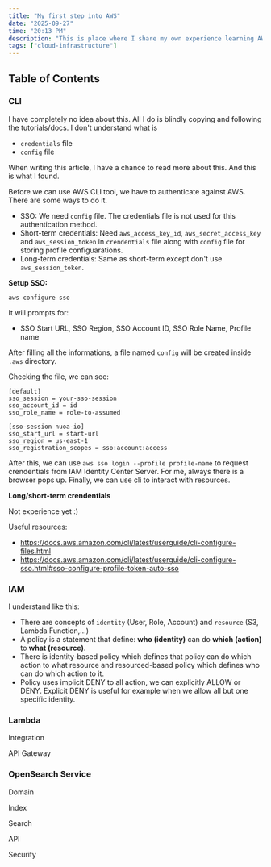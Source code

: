 ```yaml
---
title: "My first step into AWS"
date: "2025-09-27"
time: "20:13 PM"
description: "This is place where I share my own experience learning AWS. Note that I am not favor of this infra or another like GCP, Azure. I just note for myself (and probably you) on using AWS, things I have learned. Remember that AWS is not something you want to master, it just a tool for us to build things. So don't expect to read this to become AWS architec, all you need to master is the concepts, ideas that you can apply broadly to cloud infrastructure in general."
tags: ["cloud-infrastructure"]
---
```


## Table of Contents

### CLI

I have completely no idea about this. All I do is blindly copying and following the tutorials/docs. I don't understand what is

- `credentials` file
- `config` file

When writing this article, I have a chance to read more about this. And this is what I found.

Before we can use AWS CLI tool, we have to authenticate against AWS. There are some ways to do it.

- SSO: We need `config` file. The credentials file is not used for this authentication method.
- Short-term credentials: Need `aws_access_key_id`, `aws_secret_access_key` and `aws_session_token` in `crendentials` file along with `config` file for storing profile configuarations.
- Long-term credentials: Same as short-term except don't use `aws_session_token`.

**Setup SSO:**

```
aws configure sso
```

It will prompts for:

- SSO Start URL, SSO Region, SSO Account ID, SSO Role Name, Profile name

After filling all the informations, a file named `config` will be created inside `.aws` directory.

Checking the file, we can see:

```
[default]
sso_session = your-sso-session
sso_account_id = id
sso_role_name = role-to-assumed

[sso-session nuoa-io]
sso_start_url = start-url
sso_region = us-east-1
sso_registration_scopes = sso:account:access
```

After this, we can use `aws sso login --profile profile-name` to request crendentials from IAM Identity Center Server. For me, always there is a browser pops up. Finally, we can use cli to interact with resources.

**Long/short-term crendentials**

Not experience yet :)

Useful resources:

- https://docs.aws.amazon.com/cli/latest/userguide/cli-configure-files.html
- https://docs.aws.amazon.com/cli/latest/userguide/cli-configure-sso.html#sso-configure-profile-token-auto-sso

### IAM

I understand like this:

- There are concepts of `identity` (User, Role, Account) and `resource` (S3, Lambda Function,...)
- A policy is a statement that define: **who (identity)** can do **which (action)** to **what (resource)**.
- There is identity-based policy which defines that policy can do which action to what resource and resourced-based policy which defines who can do which action to it.
- Policy uses implicit DENY to all action, we can explicitly ALLOW or DENY. Explicit DENY is useful for example when we allow all but one specific identity.

### Lambda

Integration

API Gateway

### OpenSearch Service

Domain

Index

Search

API

Security

